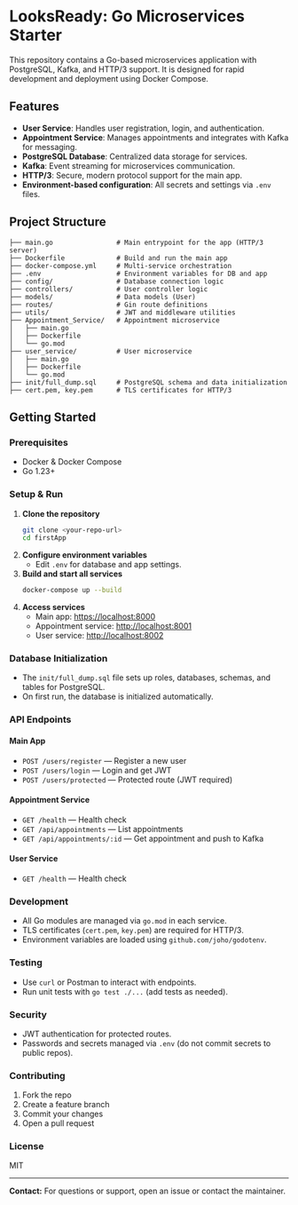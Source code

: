 # LooksReady: Go Microservices Starter

This repository contains a Go-based microservices application with PostgreSQL, Kafka, and HTTP/3 support. It is designed for rapid development and deployment using Docker Compose.

## Features
- **User Service**: Handles user registration, login, and authentication.
- **Appointment Service**: Manages appointments and integrates with Kafka for messaging.
- **PostgreSQL Database**: Centralized data storage for services.
- **Kafka**: Event streaming for microservices communication.
- **HTTP/3**: Secure, modern protocol support for the main app.
- **Environment-based configuration**: All secrets and settings via `.env` files.

## Project Structure
```
├── main.go                # Main entrypoint for the app (HTTP/3 server)
├── Dockerfile             # Build and run the main app
├── docker-compose.yml     # Multi-service orchestration
├── .env                   # Environment variables for DB and app
├── config/                # Database connection logic
├── controllers/           # User controller logic
├── models/                # Data models (User)
├── routes/                # Gin route definitions
├── utils/                 # JWT and middleware utilities
├── Appointment_Service/   # Appointment microservice
│   ├── main.go
│   ├── Dockerfile
│   └── go.mod
├── user_service/          # User microservice
│   ├── main.go
│   ├── Dockerfile
│   └── go.mod
├── init/full_dump.sql     # PostgreSQL schema and data initialization
├── cert.pem, key.pem      # TLS certificates for HTTP/3
```

## Getting Started

### Prerequisites
- Docker & Docker Compose
- Go 1.23+

### Setup & Run
1. **Clone the repository**
   ```sh
   git clone <your-repo-url>
   cd firstApp
   ```
2. **Configure environment variables**
   - Edit `.env` for database and app settings.
3. **Build and start all services**
   ```sh
   docker-compose up --build
   ```
4. **Access services**
   - Main app: [https://localhost:8000](https://localhost:8000)
   - Appointment service: [http://localhost:8001](http://localhost:8001)
   - User service: [http://localhost:8002](http://localhost:8002)

### Database Initialization
- The `init/full_dump.sql` file sets up roles, databases, schemas, and tables for PostgreSQL.
- On first run, the database is initialized automatically.

### API Endpoints
#### Main App
- `POST /users/register` — Register a new user
- `POST /users/login` — Login and get JWT
- `POST /users/protected` — Protected route (JWT required)

#### Appointment Service
- `GET /health` — Health check
- `GET /api/appointments` — List appointments
- `GET /api/appointments/:id` — Get appointment and push to Kafka

#### User Service
- `GET /health` — Health check

### Development
- All Go modules are managed via `go.mod` in each service.
- TLS certificates (`cert.pem`, `key.pem`) are required for HTTP/3.
- Environment variables are loaded using `github.com/joho/godotenv`.

### Testing
- Use `curl` or Postman to interact with endpoints.
- Run unit tests with `go test ./...` (add tests as needed).

### Security
- JWT authentication for protected routes.
- Passwords and secrets managed via `.env` (do not commit secrets to public repos).

### Contributing
1. Fork the repo
2. Create a feature branch
3. Commit your changes
4. Open a pull request

### License
MIT

---

**Contact:** For questions or support, open an issue or contact the maintainer.
